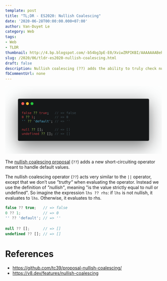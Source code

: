```yaml
---
template: post
title: "TL;DR - ES2020: Nullish Coalescing"
date: '2020-06-28T00:00:00.000+07:00'
author: Van-Duyet Le
category: Web
tags:
- Web
- TLDR
thumbnail: http://4.bp.blogspot.com/-b54bg3pE-E0/XviwZRPIKBI/AAAAAAABehM/drqV5ujHAgQGUKj6QIwUvy4BN-fs7jGmwCK4BGAYYCw/s1600/nullish-js.png
slug: /2020/06/tldr-es2020-nullish-coalescing.html
draft: false
description: Nullish coalescing (??) adds the ability to truly check nullish values instead of falsey values.
fbCommentUrl: none
---
```


![](../../media/2020/nullish-coalescing/nullish-coalescing.png)


The [nullish coalescing proposal](https://github.com/tc39/proposal-nullish-coalescing/) (`??`) adds a new short-circuiting operator meant to handle default values.


The nullish coalescing operator (`??`) acts very similar to the `||` operator, except that we don’t use *"truthy"* when evaluating the operator. Instead we use the definition of *"nullish"*, meaning "is the value strictly equal to null or undefined". So imagine the expression `lhs ?? rhs`: if `lhs` is not nullish, it evaluates to `lhs`. Otherwise, it evaluates to rhs.

```js
false ?? true;   // => false
0 ?? 1;          // => 0
'' ?? 'default'; // => ''

null ?? [];      // => []
undefined ?? []; // => []
```


# References
 - https://github.com/tc39/proposal-nullish-coalescing/
 - https://v8.dev/features/nullish-coalescing